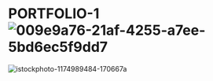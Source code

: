 # PORTFOLIO-1![009e9a76-21af-4255-a7ee-5bd6ec5f9dd7](https://user-images.githubusercontent.com/67338623/154728637-2f362db6-1139-4026-87e4-166275bac7e9.jpg)
![istockphoto-1174989484-170667a](https://user-images.githubusercontent.com/67338623/154728777-d027300d-0288-454f-9d99-75d6fd981efc.jpg)
